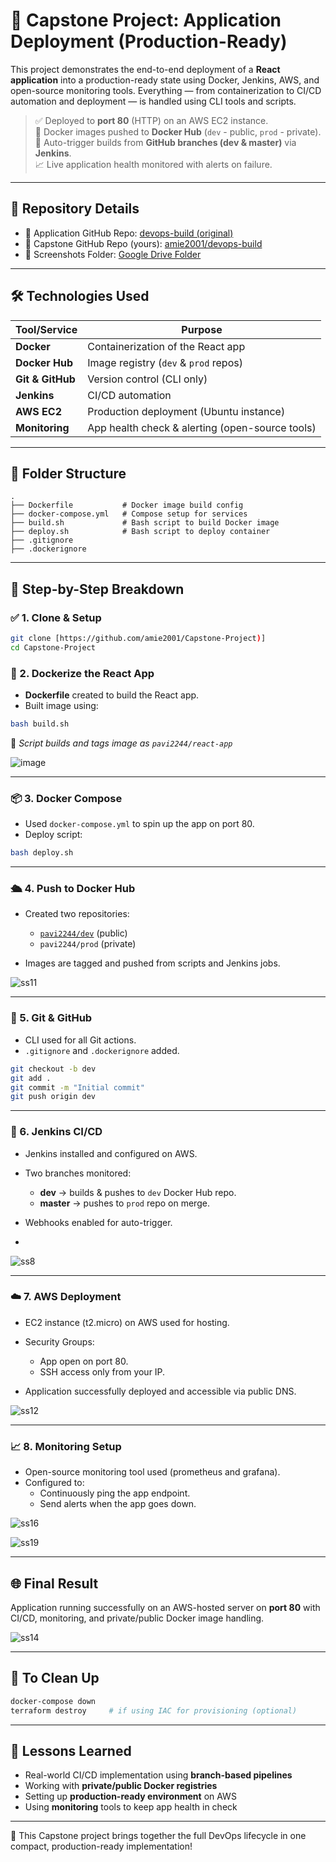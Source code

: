 # 🚀 Capstone Project: Application Deployment (Production-Ready)

This project demonstrates the end-to-end deployment of a **React application** into a production-ready state using Docker, Jenkins, AWS, and open-source monitoring tools. Everything — from containerization to CI/CD automation and deployment — is handled using CLI tools and scripts.

> ✅ Deployed to **port 80** (HTTP) on an AWS EC2 instance.  
> 🎯 Docker images pushed to **Docker Hub** (`dev` - public, `prod` - private).  
> 🔁 Auto-trigger builds from **GitHub branches (dev & master)** via **Jenkins**.  
> 📈 Live application health monitored with alerts on failure.

---

## 📂 Repository Details

- 🔗 Application GitHub Repo: [devops-build (original)](https://github.com/sriram-R-krishnan/devops-build)
- 🔗 Capstone GitHub Repo (yours): [amie2001/devops-build](https://github.com/amie2001/Capstone-Project.git)
- 📸 Screenshots Folder: [Google Drive Folder](https://drive.google.com/drive/folders/1QW2kKFOZbEfRoiAokez2FD08JBPP92KV?usp=drive_link)

---

## 🛠️ Technologies Used

| Tool/Service    | Purpose                                  |
|-----------------|------------------------------------------|
| **Docker**      | Containerization of the React app        |
| **Docker Hub**  | Image registry (`dev` & `prod` repos)    |
| **Git & GitHub**| Version control (CLI only)               |
| **Jenkins**     | CI/CD automation                         |
| **AWS EC2**     | Production deployment (Ubuntu instance)  |
| **Monitoring**  | App health check & alerting (open-source tools) |

---

## 📁 Folder Structure

```
.
├── Dockerfile           # Docker image build config
├── docker-compose.yml   # Compose setup for services
├── build.sh             # Bash script to build Docker image
├── deploy.sh            # Bash script to deploy container
├── .gitignore
├── .dockerignore
```

---

## 🔧 Step-by-Step Breakdown

### ✅ 1. Clone & Setup

```bash
git clone [https://github.com/amie2001/Capstone-Project)]
cd Capstone-Project
```

### 🐳 2. Dockerize the React App

- **Dockerfile** created to build the React app.
- Built image using:

```bash
bash build.sh
```

📌 *Script builds and tags image as `pavi2244/react-app`*

![image](https://github.com/user-attachments/assets/3e71d255-b29f-4b67-a411-961060dfbf9d)


---

### 📦 3. Docker Compose

- Used `docker-compose.yml` to spin up the app on port 80.
- Deploy script:

```bash
bash deploy.sh
```

---

### 🛳 4. Push to Docker Hub

- Created two repositories:
  - [`pavi2244/dev`](https://hub.docker.com/repository/docker/pavi2244/dev) (public)
  - `pavi2244/prod` (private)

- Images are tagged and pushed from scripts and Jenkins jobs.

![ss11](https://github.com/user-attachments/assets/62aba363-81bb-4cba-99dd-0f11154ed337)


---

### 🔁 5. Git & GitHub

- CLI used for all Git actions.
- `.gitignore` and `.dockerignore` added.

```bash
git checkout -b dev
git add .
git commit -m "Initial commit"
git push origin dev
```

---

### 🤖 6. Jenkins CI/CD

- Jenkins installed and configured on AWS.
- Two branches monitored:
  - **dev** → builds & pushes to `dev` Docker Hub repo.
  - **master** → pushes to `prod` repo on merge.

- Webhooks enabled for auto-trigger.
- 
![ss8](https://github.com/user-attachments/assets/744f4e48-c1de-4578-8d06-516f1789b045)


---

### ☁️ 7. AWS Deployment

- EC2 instance (t2.micro) on AWS used for hosting.
- Security Groups:
  - App open on port 80.
  - SSH access only from your IP.

- Application successfully deployed and accessible via public DNS.

![ss12](https://github.com/user-attachments/assets/da37e82d-8506-4d50-8423-01e43cdc9863)


---

### 📈 8. Monitoring Setup

- Open-source monitoring tool used (prometheus and grafana).
- Configured to:
  - Continuously ping the app endpoint.
  - Send alerts when the app goes down.

![ss16](https://github.com/user-attachments/assets/0815cd07-67b2-439a-8dfd-b5d751371946)


![ss19](https://github.com/user-attachments/assets/e07d7961-863e-4533-9e66-e116ee6e9c5a)



---

## 🌐 Final Result

Application running successfully on an AWS-hosted server on **port 80** with CI/CD, monitoring, and private/public Docker image handling.

![ss14](https://github.com/user-attachments/assets/a7ab5f27-9e4d-4dd4-ac09-bad4d2a2731e)




---

## 🧹 To Clean Up

```bash
docker-compose down
terraform destroy     # if using IAC for provisioning (optional)
```

---

## 🧠 Lessons Learned

- Real-world CI/CD implementation using **branch-based pipelines**
- Working with **private/public Docker registries**
- Setting up **production-ready environment** on AWS
- Using **monitoring** tools to keep app health in check

---

🚀 This Capstone project brings together the full DevOps lifecycle in one compact, production-ready implementation!

